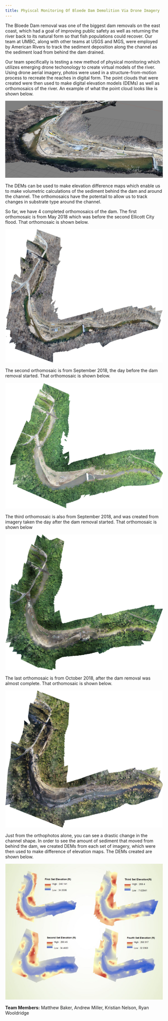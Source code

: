 ```yaml
---
title: Phyiscal Monitoring Of Bloede Dam Demolition Via Drone Imagery
---
```


The Bloede Dam removal was one of the biggest dam removals on the east coast, which had a goal of improving public safety as well as returning the river back to its natural form so that fish populations could recover. Our team at UMBC, along with other teams at USGS and MGS, were employed by American Rivers to track the sediment deposition along the channel as the sediment load from behind the dam drained. 

Our team specifically is testing a new method of physical monitoring which utilizes emerging drone techonology to create virtual models of the river. Using drone aerial imagery, photos were used in a structure-from-motion process to recreate the reaches in digital form. The point clouds that were created were then used to make digital elevation models (DEMs) as well as orthomosaics of the river. An example of what the point cloud looks like is shown below. 

![](LeafOffMedd.JPG)

The DEMs can be used to make elevation difference maps which enable us to make volumetric calculations of the sediment behind the dam and around the channel. The orthomosaics have the potentail to allow us to track changes in substrate type around the channel. 

So far, we have 4 completed orthomosaics of the dam. The first orthomosaic is from May 2018 which was before the second Ellicott City flood. That orthomosaic is shown below.

![](ortho1.png)

The second orthomosaic is from September 2018, the day before the dam removal started. That orthomosaic is shown below. 

![](ortho2.png)

The third orthomosaic is also from September 2018, and was created from imagery taken the day after the dam removal started. That orthomosaic is shown below 

![](ortho3.png)

The last orthomosaic is from October 2018, after the dam removal was almost complete. That orthomosaic is shown below. 

![](ortho4.png)

Just from the orthophotos alone, you can see a drastic change in the channel shape. In order to see the amount of sediment that moved from behind the dam, we created DEMs from each set of imagery, which were then used to make difference of elevation maps. The DEMs created are shown below. 

![](dems.png)


__Team Members:__ Matthew Baker, Andrew Miller, Kristian Nelson, Ryan Wooldridge




